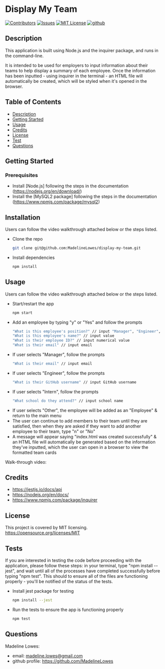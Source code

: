 # Display My Team

[![Contributors][contributors-shield]][contributors-url]
[![Issues][issues-shield]][issues-url]
[![MIT License][license-shield]][license-url]
[![github][github-shield]][github-url]

## Description

This application is built using Node.js and the inquirer package, and runs in the command-line.

It is intended to be used for employers to input information about their teams to help display a summary of each employee. Once the information has been inputted - using inquirer in the terminal - an HTML file will automatically be created, which will be styled when it's opened in the browser.

## Table of Contents

- [Description](#description)
- [Getting Started](#getting_started)
- [Usage](#usage)
- [Credits](#credits)
- [License](#license)
- [Test](#test)
- [Questions](#questions)

## Getting Started

### Prerequisites

- Install [Node.js] following the steps in the documentation (https://nodejs.org/en/download/)
- Install the [MySQL2 package] following the steps in the documentation (https://www.npmjs.com/package/mysql2)

## Installation

Users can follow the video walkthrough attached below or the steps listed.
- Clone the repo
  ```sh
  git clone git@github.com:MadelineLowes/display-my-team.git
  ```
- Install dependencies
  ```sh
  npm install
  ```
## Usage

Users can follow the video walkthrough attached below or the steps listed.
- Start/restart the app
  ```sh
  npm start
  ```
- Add an employee by typing "y" or "Yes" and follow the prompts
  ```sh
  "What is this employee's position?" // input "Manager", "Engineer", "Intern", or "Other"
  "What is this employee's name?" // input value
  "What is their employee ID?" // input numerical value
  "What is their email" // input email
  ```
- If user selects "Manager", follow the prompts
  ```sh
  "What is their email" // input email
  ```
- If user selects "Engineer", follow the prompts
  ```sh
  "What is their GitHub username" // input GitHub username
  ```
- If user selects "Intern", follow the prompts
  ```sh
  "What school do they attend?" // input school name
  ```
- If user selects "Other", the employee will be added as an "Employee" & return to the main menu
- The user can continue to add members to their team until they are satisfied, then when they are asked if they want to add another employee to their team, type "n" or "No"
- A message will appear saying "index.html was created successfully" & an HTML file will automatically be generated based on the information they've inputted, which the user can open in a browser to view the formatted team cards

Walk-through video:

## Credits

- https://jestjs.io/docs/api
- https://nodejs.org/en/docs/
- https://www.npmjs.com/package/inquirer

## License

This project is covered by MIT licensing.
https://opensource.org/licenses/MIT

## Tests

If you are interested in testing the code before proceeding with the application, please follow these steps: in your terminal, type "npm install --jest", and wait until all of the processes have completed successfully before typing "npm test". This should to ensure all of the files are functioning properly - you'll be notified of the status of the tests.
- Install jest package for testing
  ```sh
  npm install --jest
  ```
- Run the tests to ensure the app is functioning properly
  ```sh
  npm test
  ```
## Questions

Madeline Lowes:
- email: madeline.lowes@gmail.com
- github profile: https://github.com/MadelineLowes

<!-- MARKDOWN LINKS & IMAGES -->
<!-- https://www.markdownguide.org/basic-syntax/#reference-style-links -->

[contributors-shield]: https://img.shields.io/github/contributors/MadelineLowes/display-my-team.svg?style=for-the-badge
[contributors-url]: https://github.com/MadelineLowes/display-my-team/graphs/contributors
[issues-shield]: https://img.shields.io/github/issues/MadelineLowes/display-my-team.svg?style=for-the-badge
[issues-url]: https://github.com/MadelineLowes/display-my-team/issues
[license-shield]: https://img.shields.io/github/license/MadelineLowes/display-my-team.svg?style=for-the-badge
[license-url]: https://github.com/MadelineLowes/display-my-team/blob/main/LICENSE
[github-shield]: https://img.shields.io/badge/-github-black.svg?style=for-the-badge&logo=github&colorB=555
[github-url]: https://github.com/MadelineLowes/display-my-team